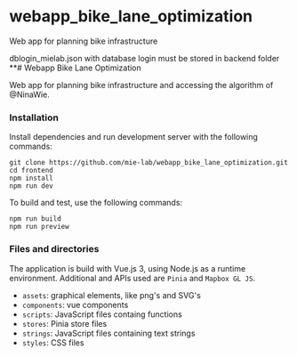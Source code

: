 # webapp_bike_lane_optimization
Web app for planning bike infrastructure


dblogin_mielab.json with database login must be stored in backend folder
**# Webapp Bike Lane Optimization

Web app for planning bike infrastructure and accessing the algorithm of @NinaWie.

### Installation

Install dependencies and run development server with the following commands:

````
git clone https://github.com/mie-lab/webapp_bike_lane_optimization.git
cd frontend
npm install
npm run dev
````

To build and test, use the following commands:

````
npm run build
npm run preview
````


### Files and directories

The application is build with Vue.js 3, using Node.js as a runtime environment. Additional  and APIs used are `Pinia` and `Mapbox GL JS`.

* `assets`: graphical elements, like png's and SVG's
* `components`: vue components
* `scripts`: JavaScript files containg functions
* `stores`: Pinia store files
* `strings`: JavaScript files containing text strings
* `styles`: CSS files






